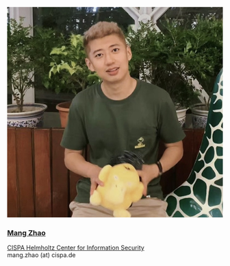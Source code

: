 <div class="authorcollab">
<a href="https://mang-zhao.github.io/" class="collab"><img src="/assets/img/mang.jpg" alt="avatar" /></a>
<a href="https://mang-zhao.github.io/"><h3>Mang Zhao</h3></a>
<a href="https://mang-zhao.github.io/" rel="noopener"><autocolor>CISPA Helmholtz Center for Information Security</autocolor></a>
<br>
<email>mang.zhao (at) cispa.de</email>
</div>